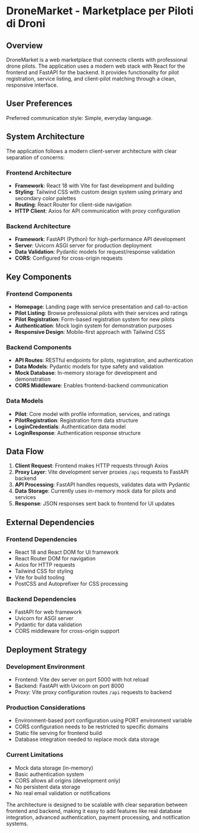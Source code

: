 # DroneMarket - Marketplace per Piloti di Droni

## Overview

DroneMarket is a web marketplace that connects clients with professional drone pilots. The application uses a modern web stack with React for the frontend and FastAPI for the backend. It provides functionality for pilot registration, service listing, and client-pilot matching through a clean, responsive interface.

## User Preferences

Preferred communication style: Simple, everyday language.

## System Architecture

The application follows a modern client-server architecture with clear separation of concerns:

### Frontend Architecture
- **Framework**: React 18 with Vite for fast development and building
- **Styling**: Tailwind CSS with custom design system using primary and secondary color palettes
- **Routing**: React Router for client-side navigation
- **HTTP Client**: Axios for API communication with proxy configuration

### Backend Architecture
- **Framework**: FastAPI (Python) for high-performance API development
- **Server**: Uvicorn ASGI server for production deployment
- **Data Validation**: Pydantic models for request/response validation
- **CORS**: Configured for cross-origin requests

## Key Components

### Frontend Components
- **Homepage**: Landing page with service presentation and call-to-action
- **Pilot Listing**: Browse professional pilots with their services and ratings
- **Pilot Registration**: Form-based registration system for new pilots
- **Authentication**: Mock login system for demonstration purposes
- **Responsive Design**: Mobile-first approach with Tailwind CSS

### Backend Components
- **API Routes**: RESTful endpoints for pilots, registration, and authentication
- **Data Models**: Pydantic models for type safety and validation
- **Mock Database**: In-memory storage for development and demonstration
- **CORS Middleware**: Enables frontend-backend communication

### Data Models
- **Pilot**: Core model with profile information, services, and ratings
- **PilotRegistration**: Registration form data structure
- **LoginCredentials**: Authentication data model
- **LoginResponse**: Authentication response structure

## Data Flow

1. **Client Request**: Frontend makes HTTP requests through Axios
2. **Proxy Layer**: Vite development server proxies `/api` requests to FastAPI backend
3. **API Processing**: FastAPI handles requests, validates data with Pydantic
4. **Data Storage**: Currently uses in-memory mock data for pilots and services
5. **Response**: JSON responses sent back to frontend for UI updates

## External Dependencies

### Frontend Dependencies
- React 18 and React DOM for UI framework
- React Router DOM for navigation
- Axios for HTTP requests
- Tailwind CSS for styling
- Vite for build tooling
- PostCSS and Autoprefixer for CSS processing

### Backend Dependencies
- FastAPI for web framework
- Uvicorn for ASGI server
- Pydantic for data validation
- CORS middleware for cross-origin support

## Deployment Strategy

### Development Environment
- Frontend: Vite dev server on port 5000 with hot reload
- Backend: FastAPI with Uvicorn on port 8000
- Proxy: Vite proxy configuration routes `/api` requests to backend

### Production Considerations
- Environment-based port configuration using PORT environment variable
- CORS configuration needs to be restricted to specific domains
- Static file serving for frontend build
- Database integration needed to replace mock data storage

### Current Limitations
- Mock data storage (in-memory)
- Basic authentication system
- CORS allows all origins (development only)
- No persistent data storage
- No real email validation or notifications

The architecture is designed to be scalable with clear separation between frontend and backend, making it easy to add features like real database integration, advanced authentication, payment processing, and notification systems.